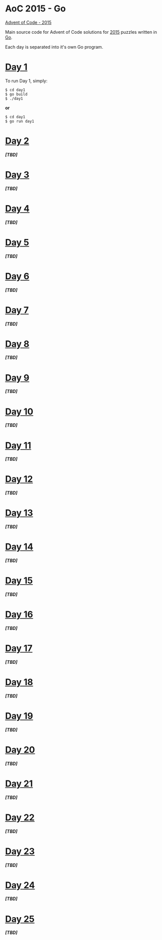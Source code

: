 # AoC 2015 - Go

[Advent of Code - 2015](https://adventofcode.com/2015)

Main source code for Advent of Code solutions for [2015](https://adventofcode.com/2015) puzzles written in [Go](https://golang.org/).

Each day is separated into it's own Go program.

# [Day 1](https://adventofcode.com/2015/day/1)
To run Day 1, simply:
```
$ cd day1
$ go build
$ ./day1
```
**or**

```
$ cd day1
$ go run day1
```

# [Day 2](https://adventofcode.com/2015/day/2)

_**[TBD]**_

# [Day 3](https://adventofcode.com/2015/day/3)

_**[TBD]**_

# [Day 4](https://adventofcode.com/2015/day/4)

_**[TBD]**_

# [Day 5](https://adventofcode.com/2015/day/5)

_**[TBD]**_

# [Day 6](https://adventofcode.com/2015/day/6)

_**[TBD]**_

# [Day 7](https://adventofcode.com/2015/day/7)

_**[TBD]**_

# [Day 8](https://adventofcode.com/2015/day/8)

_**[TBD]**_

# [Day 9](https://adventofcode.com/2015/day/9)

_**[TBD]**_

# [Day 10](https://adventofcode.com/2015/day/10)

_**[TBD]**_

# [Day 11](https://adventofcode.com/2015/day/11)

_**[TBD]**_

# [Day 12](https://adventofcode.com/2015/day/12)

_**[TBD]**_

# [Day 13](https://adventofcode.com/2015/day/13)

_**[TBD]**_

# [Day 14](https://adventofcode.com/2015/day/14)

_**[TBD]**_

# [Day 15](https://adventofcode.com/2015/day/15)

_**[TBD]**_

# [Day 16](https://adventofcode.com/2015/day/16)

_**[TBD]**_

# [Day 17](https://adventofcode.com/2015/day/17)

_**[TBD]**_

# [Day 18](https://adventofcode.com/2015/day/18)

_**[TBD]**_

# [Day 19](https://adventofcode.com/2015/day/19)

_**[TBD]**_

# [Day 20](https://adventofcode.com/2015/day/20)

_**[TBD]**_

# [Day 21](https://adventofcode.com/2015/day/21)

_**[TBD]**_

# [Day 22](https://adventofcode.com/2015/day/22)

_**[TBD]**_

# [Day 23](https://adventofcode.com/2015/day/23)

_**[TBD]**_

# [Day 24](https://adventofcode.com/2015/day/24)

_**[TBD]**_

# [Day 25](https://adventofcode.com/2015/day/25)

_**[TBD]**_
